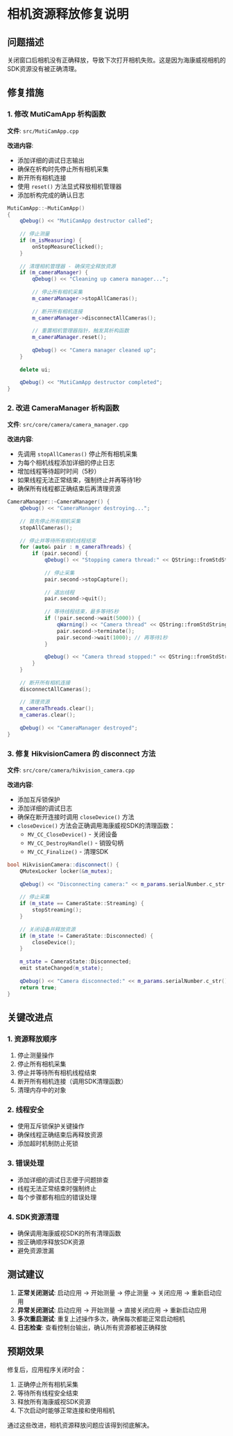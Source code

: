 # 相机资源释放修复说明

## 问题描述
关闭窗口后相机没有正确释放，导致下次打开相机失败。这是因为海康威视相机的SDK资源没有被正确清理。

## 修复措施

### 1. 修改 MutiCamApp 析构函数
**文件**: `src/MutiCamApp.cpp`

**改进内容**:
- 添加详细的调试日志输出
- 确保在析构时先停止所有相机采集
- 断开所有相机连接
- 使用 `reset()` 方法显式释放相机管理器
- 添加析构完成的确认日志

```cpp
MutiCamApp::~MutiCamApp()
{
    qDebug() << "MutiCamApp destructor called";
    
    // 停止测量
    if (m_isMeasuring) {
        onStopMeasureClicked();
    }
    
    // 清理相机管理器 - 确保完全释放资源
    if (m_cameraManager) {
        qDebug() << "Cleaning up camera manager...";
        
        // 停止所有相机采集
        m_cameraManager->stopAllCameras();
        
        // 断开所有相机连接
        m_cameraManager->disconnectAllCameras();
        
        // 重置相机管理器指针，触发其析构函数
        m_cameraManager.reset();
        
        qDebug() << "Camera manager cleaned up";
    }
    
    delete ui; 
    
    qDebug() << "MutiCamApp destructor completed";
}
```

### 2. 改进 CameraManager 析构函数
**文件**: `src/core/camera/camera_manager.cpp`

**改进内容**:
- 先调用 `stopAllCameras()` 停止所有相机采集
- 为每个相机线程添加详细的停止日志
- 增加线程等待超时时间（5秒）
- 如果线程无法正常结束，强制终止并再等待1秒
- 确保所有线程都正确结束后再清理资源

```cpp
CameraManager::~CameraManager() {
    qDebug() << "CameraManager destroying...";
    
    // 首先停止所有相机采集
    stopAllCameras();
    
    // 停止并等待所有相机线程结束
    for (auto& pair : m_cameraThreads) {
        if (pair.second) {
            qDebug() << "Stopping camera thread:" << QString::fromStdString(pair.first);
            
            // 停止采集
            pair.second->stopCapture();
            
            // 退出线程
            pair.second->quit();
            
            // 等待线程结束，最多等待5秒
            if (!pair.second->wait(5000)) {
                qWarning() << "Camera thread" << QString::fromStdString(pair.first) << "did not finish within timeout, terminating...";
                pair.second->terminate();
                pair.second->wait(1000); // 再等待1秒
            }
            
            qDebug() << "Camera thread stopped:" << QString::fromStdString(pair.first);
        }
    }
    
    // 断开所有相机连接
    disconnectAllCameras();
    
    // 清理资源
    m_cameraThreads.clear();
    m_cameras.clear();
    
    qDebug() << "CameraManager destroyed";
}
```

### 3. 修复 HikvisionCamera 的 disconnect 方法
**文件**: `src/core/camera/hikvision_camera.cpp`

**改进内容**:
- 添加互斥锁保护
- 添加详细的调试日志
- 确保在断开连接时调用 `closeDevice()` 方法
- `closeDevice()` 方法会正确调用海康威视SDK的清理函数：
  - `MV_CC_CloseDevice()` - 关闭设备
  - `MV_CC_DestroyHandle()` - 销毁句柄
  - `MV_CC_Finalize()` - 清理SDK

```cpp
bool HikvisionCamera::disconnect() {
    QMutexLocker locker(&m_mutex);
    
    qDebug() << "Disconnecting camera:" << m_params.serialNumber.c_str();
    
    // 停止采集
    if (m_state == CameraState::Streaming) {
        stopStreaming();
    }
    
    // 关闭设备并释放资源
    if (m_state != CameraState::Disconnected) {
        closeDevice();
    }
    
    m_state = CameraState::Disconnected;
    emit stateChanged(m_state);
    
    qDebug() << "Camera disconnected:" << m_params.serialNumber.c_str();
    return true;
}
```

## 关键改进点

### 1. 资源释放顺序
1. 停止测量操作
2. 停止所有相机采集
3. 停止并等待所有相机线程结束
4. 断开所有相机连接（调用SDK清理函数）
5. 清理内存中的对象

### 2. 线程安全
- 使用互斥锁保护关键操作
- 确保线程正确结束后再释放资源
- 添加超时机制防止死锁

### 3. 错误处理
- 添加详细的调试日志便于问题排查
- 线程无法正常结束时强制终止
- 每个步骤都有相应的错误处理

### 4. SDK资源清理
- 确保调用海康威视SDK的所有清理函数
- 按正确顺序释放SDK资源
- 避免资源泄漏

## 测试建议

1. **正常关闭测试**: 启动应用 → 开始测量 → 停止测量 → 关闭应用 → 重新启动应用
2. **异常关闭测试**: 启动应用 → 开始测量 → 直接关闭应用 → 重新启动应用
3. **多次重启测试**: 重复上述操作多次，确保每次都能正常启动相机
4. **日志检查**: 查看控制台输出，确认所有资源都被正确释放

## 预期效果

修复后，应用程序关闭时会：
1. 正确停止所有相机采集
2. 等待所有线程安全结束
3. 释放所有海康威视SDK资源
4. 下次启动时能够正常连接和使用相机

通过这些改进，相机资源释放问题应该得到彻底解决。